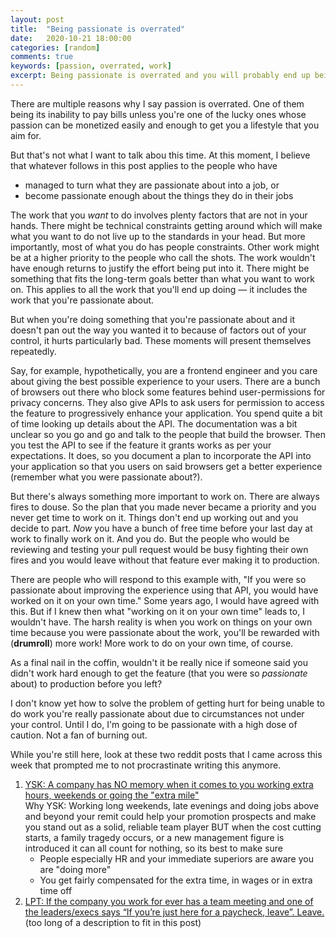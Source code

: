 ```yaml
---
layout: post
title:  "Being passionate is overrated"
date:   2020-10-21 18:00:00
categories: [random]
comments: true
keywords: [passion, overrated, work]
excerpt: Being passionate is overrated and you will probably end up being hurt by it.
---
```


There are multiple reasons why I say passion is overrated. One of them being its inability to pay bills unless you're one of the lucky ones whose passion can be monetized easily and enough to get you a lifestyle that you aim for.

But that's not what I want to talk abou this time. At this moment, I believe that whatever follows in this post applies to the people who have 
- managed to turn what they are passionate about into a job, or
- become passionate enough about the things they do in their jobs

The work that you _want_ to do involves plenty factors that are not in your hands. There might be technical constraints getting around which will make what you want to do not live up to the standards in your head. But more importantly, most of what you do has people constraints. Other work might be at a higher priority to the people who call the shots. The work wouldn't have enough returns to justify the effort being put into it. There might be something that fits the long-term goals better than what you want to work on. This applies to all the work that you'll end up doing — it includes the work that you're passionate about.

But when you're doing something that you're passionate about and it doesn't pan out the way you wanted it to because of factors out of your control, it hurts particularly bad. These moments will present themselves repeatedly.

Say, for example, hypothetically, you are a frontend engineer and you care about giving the best possible experience to your users. There are a bunch of browsers out there who block some features behind user-permissions for privacy concerns. They also give APIs to ask users for permission to access the feature to progressively enhance your application. You spend quite a bit of time looking up details about the API. The documentation was a bit unclear so you go and go and talk to the people that build the browser. Then you test the API to see if the feature it grants works as per your expectations. It does, so you document a plan to incorporate the API into your application so that you users on said browsers get a better experience (remember what you were passionate about?).

But there's always something more important to work on. There are always fires to douse. So the plan that you made never became a priority and you never get time to work on it. Things don't end up working out and you decide to part. _Now_ you have a bunch of free time before your last day at work to finally work on it. And you do. But the people who would be reviewing and testing your pull request would be busy fighting their own fires and you would leave without that feature ever making it to production.

There are people who will respond to this example with, "If you were so passionate about improving the experience using that API, you would have worked on it on your own time." Some years ago, I would have agreed with this. But if I knew then what "working on it on your own time" leads to, I wouldn't have. The harsh reality is when you work on things on your own time because you were passionate about the work, you'll be rewarded with (**drumroll**) more work! More work to do on your own time, of course.

As a final nail in the coffin, wouldn't it be really nice if someone said you didn't work hard enough to get the feature (that you were so _passionate_ about) to production before you left?

I don't know yet how to solve the problem of getting hurt for being unable to do work you're really passionate about due to circumstances not under your control. Until I do, I'm going to be passionate with a high dose of caution. Not a fan of burning out.

While you're still here, look at these two reddit posts that I came across this week that prompted me to not procrastinate writing this anymore.

1. [YSK: A company has NO memory when it comes to you working extra hours, weekends or going the "extra mile"](https://www.reddit.com/r/YouShouldKnow/comments/jem7l0/ysk_a_company_has_no_memory_when_it_comes_to_you/)  
Why YSK: Working long weekends, late evenings and doing jobs above and beyond your remit could help your promotion prospects and make you stand out as a solid, reliable team player BUT when the cost cutting starts, a family tragedy occurs, or a new management figure is introduced it can all count for nothing, so its best to make sure
    - People especially HR and your immediate superiors are aware you are "doing more"
    - You get fairly compensated for the extra time, in wages or in extra time off
2. [LPT: If the company you work for ever has a team meeting and one of the leaders/execs says “If you’re just here for a paycheck, leave”. Leave.](https://www.reddit.com/r/LifeProTips/comments/jef0h2/lpt_if_the_company_you_work_for_ever_has_a_team/)  
(too long of a description to fit in this post)